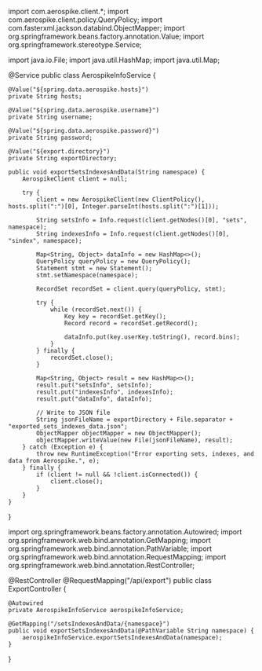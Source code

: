 import com.aerospike.client.*;
import com.aerospike.client.policy.QueryPolicy;
import com.fasterxml.jackson.databind.ObjectMapper;
import org.springframework.beans.factory.annotation.Value;
import org.springframework.stereotype.Service;

import java.io.File;
import java.util.HashMap;
import java.util.Map;

@Service
public class AerospikeInfoService {

    @Value("${spring.data.aerospike.hosts}")
    private String hosts;

    @Value("${spring.data.aerospike.username}")
    private String username;

    @Value("${spring.data.aerospike.password}")
    private String password;

    @Value("${export.directory}")
    private String exportDirectory;

    public void exportSetsIndexesAndData(String namespace) {
        AerospikeClient client = null;

        try {
            client = new AerospikeClient(new ClientPolicy(), hosts.split(":")[0], Integer.parseInt(hosts.split(":")[1]));

            String setsInfo = Info.request(client.getNodes()[0], "sets", namespace);
            String indexesInfo = Info.request(client.getNodes()[0], "sindex", namespace);

            Map<String, Object> dataInfo = new HashMap<>();
            QueryPolicy queryPolicy = new QueryPolicy();
            Statement stmt = new Statement();
            stmt.setNamespace(namespace);

            RecordSet recordSet = client.query(queryPolicy, stmt);

            try {
                while (recordSet.next()) {
                    Key key = recordSet.getKey();
                    Record record = recordSet.getRecord();

                    dataInfo.put(key.userKey.toString(), record.bins);
                }
            } finally {
                recordSet.close();
            }

            Map<String, Object> result = new HashMap<>();
            result.put("setsInfo", setsInfo);
            result.put("indexesInfo", indexesInfo);
            result.put("dataInfo", dataInfo);

            // Write to JSON file
            String jsonFileName = exportDirectory + File.separator + "exported_sets_indexes_data.json";
            ObjectMapper objectMapper = new ObjectMapper();
            objectMapper.writeValue(new File(jsonFileName), result);
        } catch (Exception e) {
            throw new RuntimeException("Error exporting sets, indexes, and data from Aerospike.", e);
        } finally {
            if (client != null && !client.isConnected()) {
                client.close();
            }
        }
    }
}


import org.springframework.beans.factory.annotation.Autowired;
import org.springframework.web.bind.annotation.GetMapping;
import org.springframework.web.bind.annotation.PathVariable;
import org.springframework.web.bind.annotation.RequestMapping;
import org.springframework.web.bind.annotation.RestController;

@RestController
@RequestMapping("/api/export")
public class ExportController {

    @Autowired
    private AerospikeInfoService aerospikeInfoService;

    @GetMapping("/setsIndexesAndData/{namespace}")
    public void exportSetsIndexesAndData(@PathVariable String namespace) {
        aerospikeInfoService.exportSetsIndexesAndData(namespace);
    }
}

